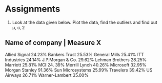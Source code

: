 # Assignments
1. Look at the data given below. Plot the data, find the outliers and find out  μ, σ, 2

Name of company |  	Measure X
-------------------------------
Allied Signal	      24.23%
Bankers Trust	      25.53%
General Mills	      25.41%
ITT Industries	    24.14%
J.P.Morgan & Co.	  29.62%
Lehman Brothers	    28.25%
Marriott	          25.81%
MCI	24.             39%
Merrill Lynch	      40.26%
Microsoft	          32.95%
Morgan Stanley	    91.36%
Sun Microsystems	  25.99%
Travelers	          39.42%
US Airways	        26.71%
Warner-Lambert	    35.00%
